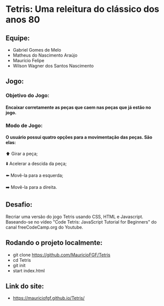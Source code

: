 # Tetris: Uma releitura do clássico dos anos 80

## Equipe:
- Gabriel Gomes de Melo
- Matheus do Nascimento Araújo
- Maurício Felipe
- Wilson Wagner dos Santos Nascimento

## Jogo:
### Objetivo do Jogo:
#### Encaixar corretamente as peças que caem nas peças que já estão no jogo.
### Modo de Jogo:
#### O usuário possui quatro opções para a movimentação das peças. São elas:
⬆️ Girar a peça;

⬇️ Acelerar a descida da peça;

⬅️ Movê-la para a esquerda;

➡️ Movê-la para a direita.

## Desafio:
Recriar uma versão do jogo Tetris usando CSS, HTML e Javascript. Baseando-se no vídeo "Code Tetris: JavaScript Tutorial for Beginners" do canal freeCodeCamp.org do Youtube.

## Rodando o projeto localmente:
- git clone https://github.com/MauricioFGF/Tetris
- cd Tetris
- git init
- start index.html

## Link do site:
- https://mauriciofgf.github.io/Tetris/
